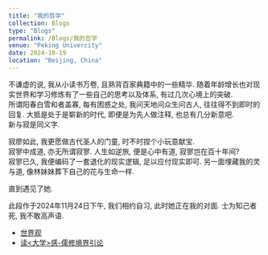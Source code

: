 ```yaml
---
title: "我的哲学"
collection: Blogs
type: "Blogs"
permalink: /Blogs/我的哲学
venue: "Peking Univercity"
date: 2024-10-19
location: "Beijing, China"
---
```


不谦虚的说, 我从小读书万卷, 且熟背百家典籍中的一些精华. 随着年龄增长也对现实世界和学习修炼有了一些自己的思考以及体系, 有过几次心境上的突破. <br/>
所谓阳春白雪和者盖寡, 每有困惑之处, 我问天地问众生问古人, 往往得不到即时的回复. 大抵是处于是崭新的时代, 即便是为先人做注释, 也总有几分新意吧. <br/>
新与寂是同义字.

寂廖如此, 我更愿做古代圣人的门童, 时不时捏个小玩意献宝. <br/>
寂寥中成道, 亦无所谓寂寥. 人生如逆旅, 便是心中有道, 寂寥岂在百十年间? <br/>
寂寥已久, 我便编码了一套退化的现实逻辑, 足以应付现实即可. 另一面埋藏我的灵与道, 像林妹妹葬下自己的花与生命一样. <br/>

直到遇见了她.

此段作于2024年11月24日下午, 我们相约自习, 此时她正在我的对面. 士为知己者死, 我不敢高声语. 

- [世界观](https://iculizhi.github.io/Blogs/我的哲学/世界观)
- [读<大学>感-儒修境界引论](https://iculizhi.github.io/Blogs/我的哲学/读<大学>感-儒修境界引论)

<script src="https://giscus.app/client.js"
        data-repo="ICUlizhi/ICUlizhi.github.io"
        data-repo-id="R_kgDOKfCXRQ"
        data-category="Announcements"
        data-category-id="DIC_kwDOKfCXRc4CknGa"
        data-mapping="url"
        data-strict="0"
        data-reactions-enabled="1"
        data-emit-metadata="1"
        data-input-position="top"
        data-theme="light"
        data-lang="zh-CN"
        data-loading="lazy"
        crossorigin="anonymous"
        async>
</script>
